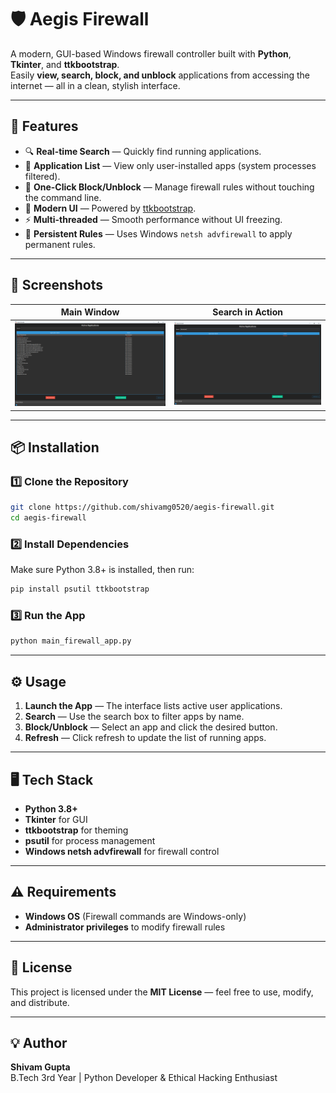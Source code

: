 # 🛡️ Aegis Firewall

A modern, GUI-based Windows firewall controller built with **Python**, **Tkinter**, and **ttkbootstrap**.  
Easily **view, search, block, and unblock** applications from accessing the internet — all in a clean, stylish interface.

---

## 🚀 Features

- 🔍 **Real-time Search** — Quickly find running applications.
- 📜 **Application List** — View only user-installed apps (system processes filtered).
- 🛑 **One-Click Block/Unblock** — Manage firewall rules without touching the command line.
- 🎨 **Modern UI** — Powered by [ttkbootstrap](https://ttkbootstrap.readthedocs.io/).
- ⚡ **Multi-threaded** — Smooth performance without UI freezing.
- 💾 **Persistent Rules** — Uses Windows `netsh advfirewall` to apply permanent rules.

---

## 📸 Screenshots

| Main Window | Search in Action |
|-------------|------------------|
| ![Main UI](screenshots/main_ui.png) | ![Search](screenshots/search.png) |

---

## 📦 Installation

### 1️⃣ Clone the Repository
```bash
git clone https://github.com/shivamg0520/aegis-firewall.git
cd aegis-firewall
```

### 2️⃣ Install Dependencies
Make sure Python 3.8+ is installed, then run:
```bash
pip install psutil ttkbootstrap
```

### 3️⃣ Run the App
```bash
python main_firewall_app.py
```

---

## ⚙️ Usage

1. **Launch the App** — The interface lists active user applications.
2. **Search** — Use the search box to filter apps by name.
3. **Block/Unblock** — Select an app and click the desired button.
4. **Refresh** — Click refresh to update the list of running apps.

---

## 🖥️ Tech Stack

- **Python 3.8+**
- **Tkinter** for GUI
- **ttkbootstrap** for theming
- **psutil** for process management
- **Windows netsh advfirewall** for firewall control

---

## ⚠️ Requirements

- **Windows OS** (Firewall commands are Windows-only)
- **Administrator privileges** to modify firewall rules

---

## 📜 License

This project is licensed under the **MIT License** — feel free to use, modify, and distribute.

---

## 💡 Author

**Shivam Gupta**  
B.Tech 3rd Year | Python Developer & Ethical Hacking Enthusiast
